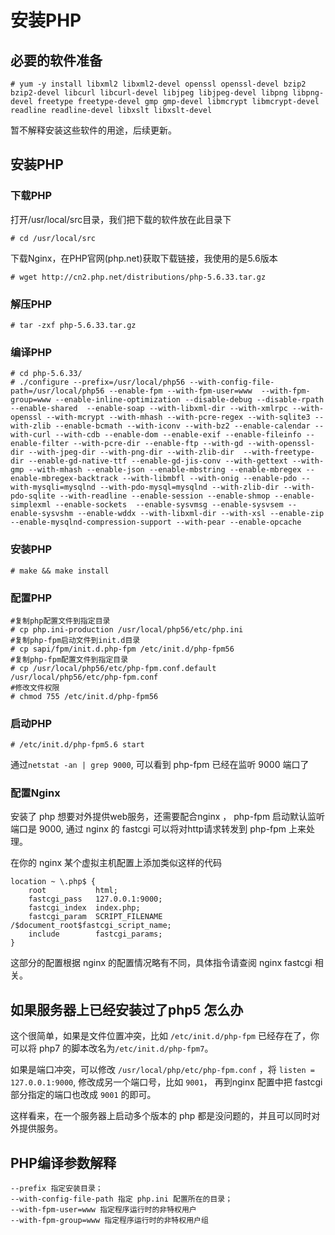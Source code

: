 # 安装PHP

## 必要的软件准备

```text
# yum -y install libxml2 libxml2-devel openssl openssl-devel bzip2 bzip2-devel libcurl libcurl-devel libjpeg libjpeg-devel libpng libpng-devel freetype freetype-devel gmp gmp-devel libmcrypt libmcrypt-devel readline readline-devel libxslt libxslt-devel
```

暂不解释安装这些软件的用途，后续更新。

## 安装PHP

### 下载PHP

 打开/usr/local/src目录，我们把下载的软件放在此目录下

```text
# cd /usr/local/src
```

 下载Nginx，在PHP官网\(php.net\)获取下载链接，我使用的是5.6版本

```text
# wget http://cn2.php.net/distributions/php-5.6.33.tar.gz
```

### 解压PHP

```text
# tar -zxf php-5.6.33.tar.gz
```

### 编译PHP

```text
# cd php-5.6.33/
# ./configure --prefix=/usr/local/php56 --with-config-file-path=/usr/local/php56 --enable-fpm --with-fpm-user=www  --with-fpm-group=www --enable-inline-optimization --disable-debug --disable-rpath --enable-shared  --enable-soap --with-libxml-dir --with-xmlrpc --with-openssl --with-mcrypt --with-mhash --with-pcre-regex --with-sqlite3 --with-zlib --enable-bcmath --with-iconv --with-bz2 --enable-calendar --with-curl --with-cdb --enable-dom --enable-exif --enable-fileinfo --enable-filter --with-pcre-dir --enable-ftp --with-gd --with-openssl-dir --with-jpeg-dir --with-png-dir --with-zlib-dir  --with-freetype-dir --enable-gd-native-ttf --enable-gd-jis-conv --with-gettext --with-gmp --with-mhash --enable-json --enable-mbstring --enable-mbregex --enable-mbregex-backtrack --with-libmbfl --with-onig --enable-pdo --with-mysqli=mysqlnd --with-pdo-mysql=mysqlnd --with-zlib-dir --with-pdo-sqlite --with-readline --enable-session --enable-shmop --enable-simplexml --enable-sockets  --enable-sysvmsg --enable-sysvsem --enable-sysvshm --enable-wddx --with-libxml-dir --with-xsl --enable-zip --enable-mysqlnd-compression-support --with-pear --enable-opcache
```

### 安装PHP

```text
# make && make install
```

### 配置PHP

```text
#复制php配置文件到指定目录
# cp php.ini-production /usr/local/php56/etc/php.ini
#复制php-fpm启动文件到init.d目录
# cp sapi/fpm/init.d.php-fpm /etc/init.d/php-fpm56
#复制php-fpm配置文件到指定目录
# cp /usr/local/php56/etc/php-fpm.conf.default /usr/local/php56/etc/php-fpm.conf
#修改文件权限
# chmod 755 /etc/init.d/php-fpm56
```

### 启动PHP

```text
# /etc/init.d/php-fpm5.6 start
```

 通过`netstat -an | grep 9000`, 可以看到 php-fpm 已经在监听 9000 端口了

### 配置Nginx

 安装了 php 想要对外提供web服务，还需要配合nginx ， php-fpm 启动默认监听端口是 9000, 通过 nginx 的 fastcgi 可以将对http请求转发到 php-fpm 上来处理。

 在你的 nginx 某个虚拟主机配置上添加类似这样的代码

```text
location ~ \.php$ {
    root           html;
    fastcgi_pass   127.0.0.1:9000;
    fastcgi_index  index.php;
    fastcgi_param  SCRIPT_FILENAME  /$document_root$fastcgi_script_name;
    include        fastcgi_params;
}
```

 这部分的配置根据 nginx 的配置情况略有不同，具体指令请查阅 nginx fastcgi 相关。

## 如果服务器上已经安装过了php5 怎么办

这个很简单，如果是文件位置冲突，比如 `/etc/init.d/php-fpm` 已经存在了，你可以将 php7 的脚本改名为`/etc/init.d/php-fpm7`。

如果是端口冲突，可以修改 `/usr/local/php/etc/php-fpm.conf` ，将 `listen = 127.0.0.1:9000`, 修改成另一个端口号，比如 `9001`， 再到nginx 配置中把 fastcgi 部分指定的端口也改成 `9001` 的即可。

这样看来，在一个服务器上启动多个版本的 php 都是没问题的，并且可以同时对外提供服务。

## PHP编译参数解释

```text
--prefix 指定安装目录；
--with-config-file-path 指定 php.ini 配置所在的目录；
--with-fpm-user=www 指定程序运行时的非特权用户
--with-fpm-group=www 指定程序运行时的非特权用户组
```

